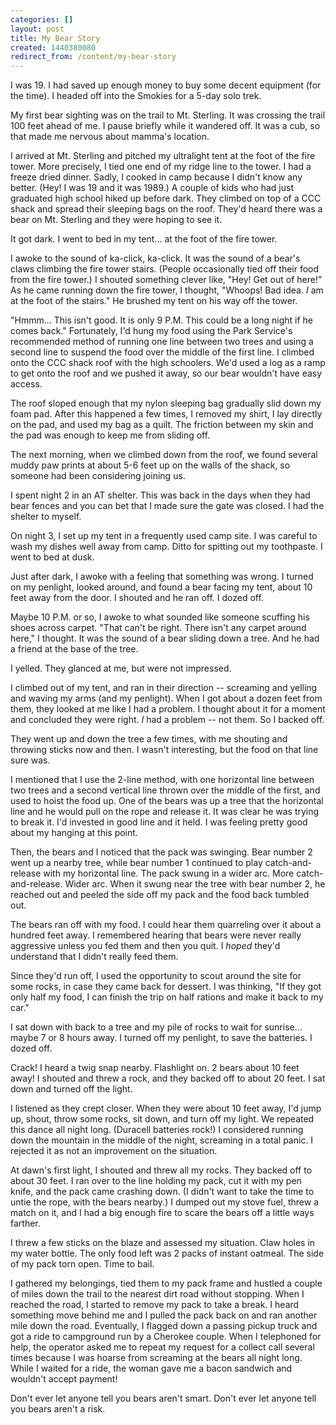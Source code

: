 ```yaml
---
categories: []
layout: post
title: My Bear Story
created: 1440380080
redirect_from: /content/my-bear-story
---
```

I was 19.  I had saved up enough money to buy some decent equipment (for the time).  I headed off into the Smokies for a 5-day solo trek.

My first bear sighting was on the trail to Mt. Sterling.  It was crossing the trail 100 feet ahead of me.  I pause briefly while it wandered off.  It was a cub, so that made me nervous about mamma's location.

I arrived at Mt. Sterling and pitched my ultralight tent at the foot of the fire tower.  More precisely, I tied one end of my ridge line to the tower.  I had a freeze dried dinner.  Sadly, I cooked in camp because I didn't know any better.  (Hey! I was 19 and it was 1989.)  A couple of kids who had just graduated high school hiked up before dark.  They climbed on top of a CCC shack and spread their sleeping bags on the roof.  They'd heard there was a bear on Mt. Sterling and they were hoping to see it.

It got dark.  I went to bed in my tent... at the foot of the fire tower.

I awoke to the sound of ka-click, ka-click.  It was the sound of a bear's claws climbing the fire tower stairs.  (People occasionally tied off their food from the fire tower.)  I shouted something clever like, "Hey!  Get out of here!"  As he came running down the fire tower, I thought, "Whoops!  Bad idea.  *I* am at the foot of the stairs."  He brushed my tent on his way off the tower.

"Hmmm...  This isn't good.  It is only 9 P.M.  This could be a long night if he comes back."  Fortunately, I'd hung my food using the Park Service's recommended method of running one line between two trees and using a second line to suspend the food over the middle of the first line.  I climbed onto the CCC shack roof with the high schoolers.  We'd used a log as a ramp to get onto the roof and we pushed it away, so our bear wouldn't have easy access.

The roof sloped enough that my nylon sleeping bag gradually slid down my foam pad.  After this happened a few times, I removed my shirt, I lay directly on the pad, and used my bag as a quilt.  The friction between my skin and the pad was enough to keep me from sliding off.

The next morning, when we climbed down from the roof, we found several muddy paw prints at about 5-6 feet up on the walls of the shack, so someone had been considering joining us.

I spent night 2 in an AT shelter.  This was back in the days when they had bear fences and you can bet that I made sure the gate was closed.  I had the shelter to myself.

On night 3, I set up my tent in a frequently used camp site.  I was careful to wash my dishes well away from camp.  Ditto for spitting out my toothpaste.  I went to bed at dusk.

Just after dark, I awoke with a feeling that something was wrong.  I turned on my penlight, looked around, and found a bear facing my tent, about 10 feet away from the door.  I shouted and he ran off.  I dozed off.

Maybe 10 P.M. or so, I awoke to what sounded like someone scuffing his shoes across carpet.  "That can't be right.  There isn't any carpet around here," I thought.  It was the sound of a bear sliding down a tree.  And he had a friend at the base of the tree.

I yelled. They glanced at me, but were not impressed.

I climbed out of my tent, and ran in their direction -- screaming and yelling and waving my arms (and my penlight).  When I got about a dozen feet from them, they looked at me like I had a problem.  I thought about it for a moment and concluded they were right.  *I* had a problem -- not them.  So I backed off.

They went up and down the tree a few times, with me shouting and throwing sticks now and then.  I wasn't interesting, but the food on that line sure was.

I mentioned that I use the 2-line method, with one horizontal line between two trees and a second vertical line thrown over the middle of the first, and used to hoist the food up.  One of the bears was up a tree that the horizontal line and he would pull on the rope and release it.  It was clear he was trying to break it.  I'd invested in good line and it held.  I was feeling pretty good about my hanging at this point.

Then, the bears and I noticed that the pack was swinging.  Bear number 2 went up a nearby tree, while bear number 1 continued to play catch-and-release with my horizontal line.  The pack swung in a wider arc.  More catch-and-release.  Wider arc.  When it swung near the tree with bear number 2, he reached out and peeled the side off my pack and the food back tumbled out.

The bears ran off with my food.  I could hear them quarreling over it about a hundred feet away.  I remembered hearing that bears were never really aggressive unless you fed them and then you quit.  I *hoped* they'd understand that I didn't really feed them.

Since they'd run off, I used the opportunity to scout around the site for some rocks, in case they came back for dessert.  I was thinking, "If they got only half my food, I can finish the trip on half rations and make it back to my car."

I sat down with back to a tree and my pile of rocks to wait for sunrise... maybe 7 or 8 hours away.  I turned off my penlight, to save the batteries.  I dozed off.

Crack!  I heard a twig snap nearby.  Flashlight on.  2 bears about 10 feet away!  I shouted and threw a rock, and they backed off to about 20 feet.  I sat down and turned off the light.

I listened as they crept closer.  When they were about 10 feet away, I'd jump up, shout, throw some rocks, sit down, and turn off my light.  We repeated this dance all night long.  (Duracell batteries rock!)  I considered running down the mountain in the middle of the night, screaming in a total panic.  I rejected it as not an improvement on the situation. 

At dawn's first light, I shouted and threw all my rocks.  They backed off to about 30 feet.  I ran over to the line holding my pack, cut it with my pen knife, and the pack came crashing down.  (I didn't want to take the time to untie the rope, with the bears nearby.)  I dumped out my stove fuel, threw a match on it, and I had a big enough fire to scare the bears off a little ways farther.

I threw a few sticks on the blaze and assessed my situation.  Claw holes in my water bottle.  The only food left was 2 packs of instant oatmeal.  The side of my pack torn open.  Time to bail.

I gathered my belongings, tied them to my pack frame and hustled a couple of miles down the trail to the nearest dirt road without stopping.  When I reached the road, I started to remove my pack to take a break.   I heard something move behind me and I pulled the pack back on and ran another mile down the road.  Eventually, I flagged down a passing pickup truck and got a ride to campground run by a Cherokee couple.  When I telephoned for help, the operator asked me to repeat my request for a collect call several times because I was hoarse from screaming at the bears all night long.  While I waited for a ride, the woman gave me a bacon sandwich and wouldn't accept payment!

Don't ever let anyone tell you bears aren't smart.  Don't ever let anyone tell you bears aren't a risk.
